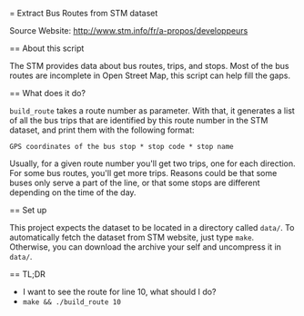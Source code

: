 = Extract Bus Routes from STM dataset

Source Website: http://www.stm.info/fr/a-propos/developpeurs


== About this script

The STM provides data about bus routes, trips, and stops. Most of the bus
routes are incomplete in Open Street Map, this script can help fill the gaps.

== What does it do?

`build_route` takes a route number as parameter. With that, it generates a list
of all the bus trips that are identified by this route number in the STM
dataset, and print them with the following format:

`GPS coordinates of the bus stop * stop code * stop name`

Usually, for a given route number you'll get two trips, one for each direction.
For some bus routes, you'll get more trips. Reasons could be that some buses
only serve a part of the line, or that some stops are different depending on the
time of the day.

== Set up

This project expects the dataset to be located in a directory called `data/`. To
automatically fetch the dataset from STM website, just type `make`. Otherwise,
you can download the archive your self and uncompress it in `data/`.


== TL;DR

- I want to see the route for line 10, what should I do?
- `make && ./build_route 10`
